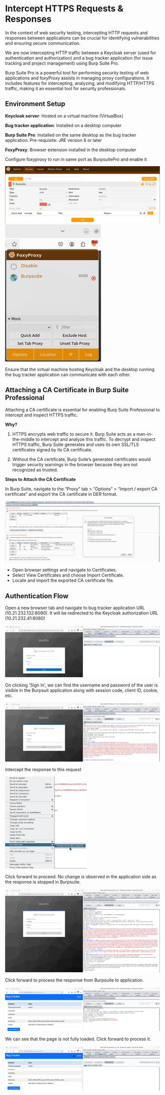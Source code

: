 # Intercept HTTPS Requests & Responses
In the context of web security testing, intercepting HTTP requests and responses between applications can be crucial for identifying vulnerabilities and ensuring secure communication. 

We are now intercepting HTTP traffic between a Keycloak server (used for authentication and authorization) and a bug tracker application (for issue tracking and project management) using Burp Suite Pro. 

Burp Suite Pro is a powerful tool for performing security testing of web applications and foxyProxy assists in managing proxy configurations. It includes features for intercepting, analyzing, and modifying HTTP/HTTPS traffic, making it an essential tool for security professionals. 

## Environment Setup

**Keycloak server**: Hosted on a virtual machine (VirtualBox)

**Bug tracker application**: Installed on a desktop computer

**Burp Suite Pro**: Installed on the same desktop as the bug tracker application. Pre-requisite: JRE version 8 or later

**FoxyProxy**: Browser extension installed in the desktop computer

Configure foxyproxy to run in same port as BurpsuitePro and enable it

<img src='Image/foxy.png' alt='Configuring foxyproxy'>

<img src='Image/proxy.png' alt='Enabling'>

Ensure that the virtual machine hosting Keycloak and the desktop running the bug tracker application can communicate with each other.
## Attaching a CA Certificate in Burp Suite Professional

Attaching a CA certificate is essential for enabling Burp Suite Professional to intercept and inspect HTTPS traffic.

**Why?**

1. HTTPS encrypts web traffic to secure it. Burp Suite acts as a man-in-the-middle to intercept and analyze this traffic. To decrypt and inspect HTTPS traffic, Burp Suite generates and uses its own SSL/TLS certificates signed by its CA certificate.

2. Without the CA certificate, Burp Suite’s generated certificates would trigger security warnings in the browser because they are not recognized as trusted.

**Steps to Attach the CA Certificate**

In Burp Suite, navigate to the “Proxy” tab > “Options” > “Import / export CA certificate” and export the CA certificate in DER format.

<img src='Image/cert.png' alt='CA Certificate'>

* Open browser settings and navigate to Certificates.
* Select View Certificates and choose Import Certificate.
* Locate and import the exported CA certificate file.
## Authentication Flow

Open a new browser tab and navigate to bug tracker application URL (10.21.232.132:8090). It will be redirected to the Keycloak authorization URL (10.21.232.41:8080)

<img src='Image/enter.png' alt='Login screen'>

On clicking 'Sign In', we can find the username and password of the user is visible in the Burpsuit application along with session code, client ID, cookie, etc.

<img src='Image/request.png' alt='User data'>

Intercept the response to this request

<img src='Image/response.png' alt='Intercept response' height=300>

Click forward to proceed. No change is observed in the application side as the response is stopped in Burpsuite. 

<img src='Image/response_req.png' alt='Response'>

Click forward to process the response from Burpsuite to application.

<img src='Image/shift.png' alt='Process to application'>

We can see that the page is not fully loaded. Click forward to process it.

<img src='Image/done.png' alt='Load fully'>


